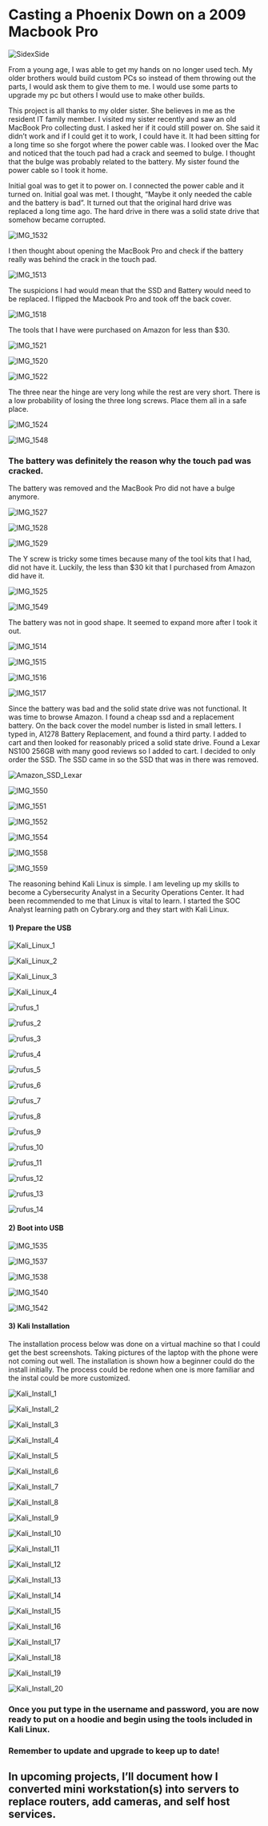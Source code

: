 # Casting a Phoenix Down on a 2009 Macbook Pro

![SidexSide](https://github.com/esteban-flores/MacbookPro/assets/60724828/9291d1d9-99e6-4795-b689-af27d30087f6)

From a young age, I was able to get my hands on no longer used tech. My older brothers would build custom PCs so instead of them throwing out the parts, I would ask them to give them to me. I would use some parts to upgrade my pc but others I would use to make other builds.

This project is all thanks to my older sister. She believes in me as the resident IT family member. I visited my sister recently and saw an old MacBook Pro collecting dust. I asked her if it could still power on. She said it didn’t work and if I could get it to work, I could have it. It had been sitting for a long time so she forgot where the power cable was. I looked over the Mac and noticed that the touch pad had a crack and seemed to bulge. I thought that the bulge was probably related to the battery. My sister found the power cable so I took it home. 

Initial goal was to get it to power on. I connected the power cable and it turned on. Initial goal was met. I thought, “Maybe it only needed the cable and the battery is bad”. It turned out that the original hard drive was replaced a long time ago. The hard drive in there was a solid state drive that somehow became corrupted. 

![IMG_1532](https://github.com/esteban-flores/MacbookPro/assets/60724828/09b0eb2e-6587-42d1-b506-fc0a799ba029)

I then thought about opening the MacBook Pro and check if the battery really was behind the crack in the touch pad.

![IMG_1513](https://github.com/esteban-flores/MacbookPro/assets/60724828/e2f6a3bb-2612-410c-9c2b-a9d08801c28a)

The suspicions I had would mean that the SSD and Battery would need to be replaced. I flipped the Macbook Pro and took off the back cover. 

![IMG_1518](https://github.com/esteban-flores/MacbookPro/assets/60724828/da2ec71f-55f7-49cd-8b06-8e8cb0476f18)

The tools that I have were purchased on Amazon for less than $30.

![IMG_1521](https://github.com/esteban-flores/MacbookPro/assets/60724828/92704536-9c90-4533-bb20-5de6d798daca)

![IMG_1520](https://github.com/esteban-flores/MacbookPro/assets/60724828/b3e95b66-d15c-4978-a407-5d528b7b6294)

![IMG_1522](https://github.com/esteban-flores/MacbookPro/assets/60724828/639210a3-864b-435e-a475-be16d2c5902f)

The three near the hinge are very long while the rest are very short. There is a low probability of losing the three long screws. Place them all in a safe place.

![IMG_1524](https://github.com/esteban-flores/MacbookPro/assets/60724828/e6cba0dc-4909-4dde-8a5d-d038ac86cef3)

![IMG_1548](https://github.com/esteban-flores/MacbookPro/assets/60724828/ed5bfb2c-5bac-4d02-b44a-cdde772750e8)

### The battery was definitely the reason why the touch pad was cracked. 

The battery was removed and the MacBook Pro did not have a bulge anymore. 

![IMG_1527](https://github.com/esteban-flores/MacbookPro/assets/60724828/bd899bc4-8362-4c7e-aa23-49db91146ae7)

![IMG_1528](https://github.com/esteban-flores/MacbookPro/assets/60724828/2dd6d5c1-56b5-4538-a3a4-ade5f0ed1ccc)

![IMG_1529](https://github.com/esteban-flores/MacbookPro/assets/60724828/928c17c7-650a-4c12-86b0-cacf3b1823d0)

The Y screw is tricky some times because many of the tool kits that I had, did not have it. Luckily, the less than $30 kit that I purchased from Amazon did have it.

![IMG_1525](https://github.com/esteban-flores/MacbookPro/assets/60724828/3fc57699-cf64-400b-8d9f-7486deeb20e5)

![IMG_1549](https://github.com/esteban-flores/MacbookPro/assets/60724828/8d46ea4e-1287-4d8a-9406-4af8160f9989)

The battery was not in good shape. It seemed to expand more after I took it out.

![IMG_1514](https://github.com/esteban-flores/MacbookPro/assets/60724828/2409c1c6-76cb-4ffe-9e8d-f7c9793fd317)

![IMG_1515](https://github.com/esteban-flores/MacbookPro/assets/60724828/10ad35ca-9861-4502-9189-c5ee83984470)

![IMG_1516](https://github.com/esteban-flores/MacbookPro/assets/60724828/65ff8fde-617e-4678-9830-5dbe2ec1056f)

![IMG_1517](https://github.com/esteban-flores/MacbookPro/assets/60724828/43ad7002-223a-40ea-8c66-484e09ee84e9)

Since the battery was bad and the solid state drive was not functional. It was time to browse Amazon. I found a cheap ssd and a replacement battery. On the back cover the model number is listed in small letters. I typed in, A1278 Battery Replacement, and found a third party. I added to cart and then looked for reasonably priced a solid state drive. Found a Lexar NS100 256GB with many good reviews so I added to cart. I decided to only order the SSD. The SSD came in so the SSD that was in there was removed.

![Amazon_SSD_Lexar](https://github.com/esteban-flores/MacbookPro/assets/60724828/29f3b4b2-91a4-4474-96ff-02a17c750b87)

![IMG_1550](https://github.com/esteban-flores/MacbookPro/assets/60724828/a0933c59-7596-48fe-ad78-0908204a4168)

![IMG_1551](https://github.com/esteban-flores/MacbookPro/assets/60724828/63fb3e15-94eb-4a32-824c-3ffb78573096)

![IMG_1552](https://github.com/esteban-flores/MacbookPro/assets/60724828/e0d9a264-0127-4444-b838-55a8fdfd2f11)

![IMG_1554](https://github.com/esteban-flores/MacbookPro/assets/60724828/1bbe92b8-e177-4142-a34e-61b477553efc)

![IMG_1558](https://github.com/esteban-flores/MacbookPro/assets/60724828/5148e505-01cb-4d56-86df-8802c8138d52)

![IMG_1559](https://github.com/esteban-flores/MacbookPro/assets/60724828/22a85d46-9a35-46b5-b18d-bb5c1f3225ab)

The reasoning behind Kali Linux is simple. I am leveling up my skills to become a Cybersecurity Analyst in a Security Operations Center. It had been recommended to me that Linux is vital to learn. I started the SOC Analyst learning path on Cybrary.org and they start with Kali Linux.

#### 1) Prepare the USB

![Kali_Linux_1](https://github.com/esteban-flores/MacbookPro/assets/60724828/24c47a9c-88ab-48f2-8e0a-27fd389b964e)

![Kali_Linux_2](https://github.com/esteban-flores/MacbookPro/assets/60724828/e003ca81-8ba3-43af-b155-2f28a0179f61)

![Kali_Linux_3](https://github.com/esteban-flores/MacbookPro/assets/60724828/de7a6482-58e7-4b21-b185-987ca74086c3)

![Kali_Linux_4](https://github.com/esteban-flores/MacbookPro/assets/60724828/fa4db1b2-22f9-4131-8926-5bdc54a90fe7)

![rufus_1](https://github.com/esteban-flores/MacbookPro/assets/60724828/f8bd0756-2e2e-4984-8ed0-3709aaa390ca)

![rufus_2](https://github.com/esteban-flores/MacbookPro/assets/60724828/59cbe64b-5818-47e6-b2c5-3ead1aaa4dd5)

![rufus_3](https://github.com/esteban-flores/MacbookPro/assets/60724828/c7b34b43-15a6-487f-a571-a0659c375cdc)

![rufus_4](https://github.com/esteban-flores/MacbookPro/assets/60724828/550f8ed5-a7fa-4de4-99af-2fe748814c4c)

![rufus_5](https://github.com/esteban-flores/MacbookPro/assets/60724828/72cd627b-76c3-4927-9324-75c7ad2db05a)

![rufus_6](https://github.com/esteban-flores/MacbookPro/assets/60724828/88992e29-b161-4cb2-9076-2ffa4ed28786)

![rufus_7](https://github.com/esteban-flores/MacbookPro/assets/60724828/7770bf62-0052-4ca3-b153-b9f36b272f9e)

![rufus_8](https://github.com/esteban-flores/MacbookPro/assets/60724828/17b3c532-e166-455f-9f96-4977e0afc7fc)

![rufus_9](https://github.com/esteban-flores/MacbookPro/assets/60724828/a0060a5d-aeaf-4a2e-98d1-632e6470f485)

![rufus_10](https://github.com/esteban-flores/MacbookPro/assets/60724828/36373367-0a9c-4710-b72f-2a910feb50e9)

![rufus_11](https://github.com/esteban-flores/MacbookPro/assets/60724828/b1ecb1a2-66e2-41e3-970d-6283b0943c00)

![rufus_12](https://github.com/esteban-flores/MacbookPro/assets/60724828/df553333-ef40-4f3c-952b-9a75791014f4)

![rufus_13](https://github.com/esteban-flores/MacbookPro/assets/60724828/cef51a53-7b9f-402b-92a4-079a1587277e)

![rufus_14](https://github.com/esteban-flores/MacbookPro/assets/60724828/ffdd3c2b-ae29-49f3-8ab1-4fda48730a24)

#### 2) Boot into USB

![IMG_1535](https://github.com/esteban-flores/MacbookPro/assets/60724828/9241a8e2-205f-4120-ad67-75776862f9ca)

![IMG_1537](https://github.com/esteban-flores/MacbookPro/assets/60724828/f9fad0e7-a23e-435f-aaab-ff877451c725)

![IMG_1538](https://github.com/esteban-flores/MacbookPro/assets/60724828/639d911f-01b6-498a-8637-7af5b50e7f7a)

![IMG_1540](https://github.com/esteban-flores/MacbookPro/assets/60724828/3727322e-9d26-4e2d-996c-d753c3548cf7)

![IMG_1542](https://github.com/esteban-flores/MacbookPro/assets/60724828/1cc21169-2426-4993-ad06-e4a759cfb533)

#### 3) Kali Installation

The installation process below was done on a virtual machine so that I could get the best screenshots.
Taking pictures of the laptop with the phone were not coming out well.
The installation is shown how a beginner could do the install initially.
The process could be redone when one is more familiar and the instal could be more customized.

![Kali_Install_1](https://github.com/esteban-flores/MacbookPro/assets/60724828/98dddc78-cb82-412b-97ef-4a59075eed6e)

![Kali_Install_2](https://github.com/esteban-flores/MacbookPro/assets/60724828/35cb7a34-8f61-4d27-9328-0a69594b1ef2)

![Kali_Install_3](https://github.com/esteban-flores/MacbookPro/assets/60724828/71b17670-3341-4542-9046-59e59e31173d)

![Kali_Install_4](https://github.com/esteban-flores/MacbookPro/assets/60724828/537e0d37-4aea-4d69-a241-6b6bfb10f504)

![Kali_Install_5](https://github.com/esteban-flores/MacbookPro/assets/60724828/a3b6f7eb-d33e-4b97-ad7e-e04077af17a3)

![Kali_Install_6](https://github.com/esteban-flores/MacbookPro/assets/60724828/7ad8785d-58f5-4cc5-90b9-6182e8ba12f1)

![Kali_Install_7](https://github.com/esteban-flores/MacbookPro/assets/60724828/eb0b95c2-3801-482f-b22f-5d8a120ac59e)

![Kali_Install_8](https://github.com/esteban-flores/MacbookPro/assets/60724828/58521b3e-2373-4084-829e-bee0527529ba)

![Kali_Install_9](https://github.com/esteban-flores/MacbookPro/assets/60724828/eaf66675-fb8c-4774-bde3-1a442027ef14)

![Kali_Install_10](https://github.com/esteban-flores/MacbookPro/assets/60724828/df9e86ca-5c30-4523-a433-e6758c7a4e93)

![Kali_Install_11](https://github.com/esteban-flores/MacbookPro/assets/60724828/36919c89-1d06-4783-8b4d-952eae26b850)

![Kali_Install_12](https://github.com/esteban-flores/MacbookPro/assets/60724828/b44c8899-f727-4418-99cc-53c9e8413794)

![Kali_Install_13](https://github.com/esteban-flores/MacbookPro/assets/60724828/071a6eaa-1655-4bee-b0ed-0e0561d97ac5)

![Kali_Install_14](https://github.com/esteban-flores/MacbookPro/assets/60724828/57770536-6b99-4ea4-891f-1070cdec24ea)

![Kali_Install_15](https://github.com/esteban-flores/MacbookPro/assets/60724828/f3958318-ab8c-4044-ad6b-5b760be0d107)

![Kali_Install_16](https://github.com/esteban-flores/MacbookPro/assets/60724828/c1ee00bd-a221-4366-bb05-8e16139a5361)

![Kali_Install_17](https://github.com/esteban-flores/MacbookPro/assets/60724828/c65acaab-ee4f-4240-b2ac-87f9f48c8c0a)

![Kali_Install_18](https://github.com/esteban-flores/MacbookPro/assets/60724828/59d76ff8-c03e-4cd5-afd5-ab427ab0fea5)

![Kali_Install_19](https://github.com/esteban-flores/MacbookPro/assets/60724828/3b8cf908-eb9c-4faf-b7e0-2013542f8a0a)

![Kali_Install_20](https://github.com/esteban-flores/MacbookPro/assets/60724828/58c16da4-3e0c-4d1b-843a-a51b94554fa1)

### Once you put type in the username and password, you are now ready to put on a hoodie and begin using the tools included in Kali Linux.

### Remember to update and upgrade to keep up to date!

## In upcoming projects, I’ll document how I converted mini workstation(s) into servers to replace routers, add cameras, and self host services.
